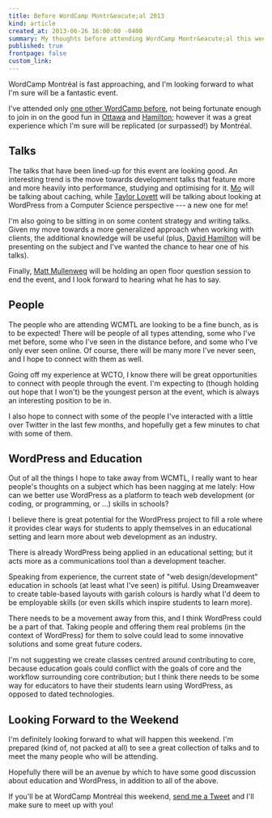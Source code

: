 ```yaml
---
title: Before WordCamp Montr&eacute;al 2013
kind: article
created_at: 2013-06-26 16:00:00 -0400
summary: My thoughts before attending WordCamp Montr&eacute;al this weekend.
published: true
frontpage: false
custom_link: 
---
```


<p class="article-intro">WordCamp Montr&eacute;al is fast approaching, and I'm looking forward to what I'm sure will be a fantastic event.</p>

I've attended only [one other WordCamp before](/articles/wcto-developers-2012/), not being fortunate enough to join in on the good fun in [Ottawa](http://2013.ottawa.wordcamp.org/) and [Hamilton](http://www.wordcamphamilton.com/); however it was a great experience which I'm sure will be replicated (or surpassed!) by Montr&eacute;al.

## Talks

The talks that have been lined-up for this event are looking good. An interesting trend is the move towards development talks that feature more and more heavily into performance, studying and optimising for it. [Mo](http://digitalize.ca/) will be talking about caching, while [Taylor Lovett](http://www.taylorlovett.com/) will be talking about looking at WordPress from a Computer Science perspective --- a new one for me!

I'm also going to be sitting in on some content strategy and writing talks. Given my move towards a more generalized approach when working with clients, the additional knowledge will be useful (plus, [David Hamilton](https://twitter.com/KO_DavidH) will be presenting on the subject and I've wanted the chance to hear one of his talks).

Finally, [Matt Mullenweg](http://ma.tt) will be holding an open floor question session to end the event, and I look forward to hearing what he has to say.

## People

The people who are attending WCMTL are looking to be a fine bunch, as is to be expected! There will be people of all types attending, some who I've met before, some who I've seen in the distance before, and some who I've only ever seen online. Of course, there will be many more I've never seen, and I hope to connect with them as well.

Going off my experience at WCTO, I know there will be great opportunities to connect with people through the event. I'm expecting to (though holding out hope that I won't) be the youngest person at the event, which is always an interesting position to be in.

I also hope to connect with some of the people I've interacted with a little over Twitter in the last few months, and hopefully get a few minutes to chat with some of them.

## WordPress and Education

Out of all the things I hope to take away from WCMTL, I really want to hear people's thoughts on a subject which has been nagging at me lately: How can we better use WordPress as a platform to teach web development (or coding, or programming, or ...) skills in schools?

I believe there is great potential for the WordPress project to fill a role where it provides clear ways for students to apply themselves in an educational setting and learn more about web development as an industry.

There is already WordPress being applied in an educational setting; but it acts more as a communications tool than a development teacher.

Speaking from experience, the current state of "web design/development" education in schools (at least what I've seen) is pitiful. Using Dreamweaver to create table-based layouts with garish colours is hardly what I'd deem to be employable skills (or even skills which inspire students to learn more).

There needs to be a movement away from this, and I think WordPress could be a part of that. Taking people and offering them real problems (in the context of WordPress) for them to solve could lead to some innovative solutions and some great future coders.

I'm not suggesting we create classes centred around contributing to core, because education goals could conflict with the goals of core and the workflow surrounding core contribution; but I think there needs to be some way for educators to have their students learn using WordPress, as opposed to dated technologies.

## Looking Forward to the Weekend

I'm definitely looking forward to what will happen this weekend. I'm prepared (kind of, not packed at all) to see a great collection of talks and to meet the many people who will be attending.

Hopefully there will be an avenue by which to have some good discussion about education and WordPress, in addition to all of the above.

If you'll be at WordCamp Montr&eacute;al this weekend, [send me a Tweet](https://twitter.com/lchski) and I'll make sure to meet up with you!